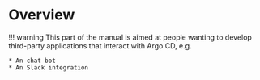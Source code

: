 # Overview

!!! warning
    This part of the manual is aimed at people wanting to develop third-party applications that interact with Argo CD, e.g.

    * An chat bot
    * An Slack integration